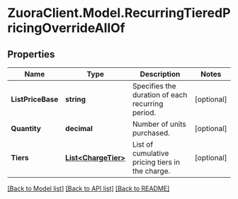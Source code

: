# ZuoraClient.Model.RecurringTieredPricingOverrideAllOf

## Properties

Name | Type | Description | Notes
------------ | ------------- | ------------- | -------------
**ListPriceBase** | **string** | Specifies the duration of each recurring period.  | [optional] 
**Quantity** | **decimal** | Number of units purchased.  | [optional] 
**Tiers** | [**List&lt;ChargeTier&gt;**](ChargeTier.md) | List of cumulative pricing tiers in the charge.  | [optional] 

[[Back to Model list]](../README.md#documentation-for-models) [[Back to API list]](../README.md#documentation-for-api-endpoints) [[Back to README]](../README.md)

